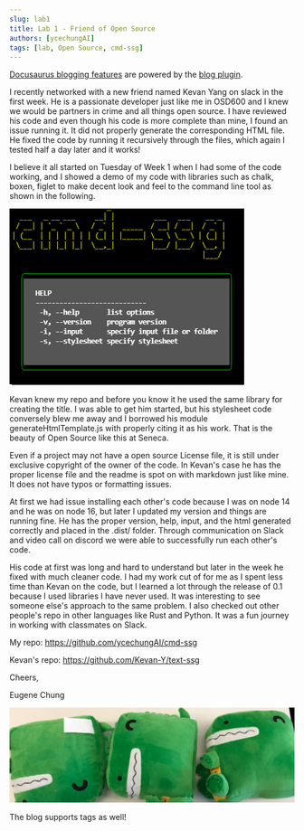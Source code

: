```yaml
---
slug: lab1
title: Lab 1 - Friend of Open Source
authors: [ycechungAI]
tags: [lab, Open Source, cmd-ssg]
---
```


[Docusaurus blogging features](https://docusaurus.io/docs/blog) are powered by the [blog plugin](https://docusaurus.io/docs/api/plugins/@docusaurus/plugin-content-blog).

I recently networked with a new friend named Kevan Yang on slack in the first week.  He is a passionate developer just like me in OSD600 and I knew we would be partners in crime and all things open source.  I have reviewed his code and even though his code is more complete than mine, I found an issue running it.  It did not properly generate the corresponding HTML file.  He fixed the code by running it recursively through the files, which again I tested half a day later and it works!

I believe it all started on Tuesday of Week 1 when I had some of the code working, and I showed a demo of my code with libraries such as chalk, boxen, figlet to make decent look and feel to the command line tool as shown in the following.

![image](./cmd-ssg-img1.png)

Kevan knew my repo and before you know it he used the same library for creating the title.  I was able to get him started, but his stylesheet code conversely blew me away and I borrowed his module generateHtmlTemplate.js with properly citing it as his work.  That is the beauty of Open Source like this at Seneca.

Even if a project may not have a open source License file, it is still under exclusive copyright of the owner of the code.  In Kevan's case he has the proper license file and the readme is spot on with markdown just like mine.  It does not have typos or formatting issues.

At first we had issue installing each other's code because I was on node 14 and he was on node 16, but later I updated my version and things are running fine.  He has the proper version, help, input, and the html generated correctly and placed in the .dist/ folder.  Through communication on Slack and video call on discord we were able to successfully run each other's code.

His code at first was long and hard to understand but later in the week he fixed with much cleaner code.  I had my work cut of for me as I spent less time than Kevan on the code, but I learned a lot through the release of 0.1 because I used libraries I have never used.  It was interesting to see someone else's approach to the same problem.  I also checked out other people's repo in other languages like Rust and Python.  It was a fun journey in working with classmates on Slack.

My repo: https://github.com/ycechungAI/cmd-ssg

Kevan's repo: https://github.com/Kevan-Y/text-ssg

Cheers,

Eugene Chung

![Docusaurus Plushie](./docusaurus-plushie-banner.jpeg)

The blog supports tags as well!
